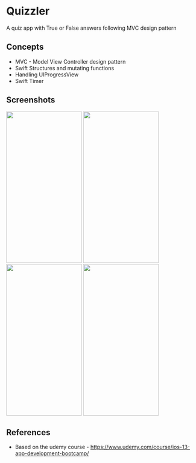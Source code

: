 # Quizzler
A quiz app with True or False answers following MVC design pattern

## Concepts

* MVC - Model View Controller design pattern
* Swift Structures and mutating functions
* Handling UIProgressView
* Swift Timer

## Screenshots

<p float="left">
  <img src="https://user-images.githubusercontent.com/53428109/213843273-36e89cd7-4038-42dd-8b95-5b6d7d7f4981.png" data-canonical-src="https://user-images.githubusercontent.com/53428109/213843273-36e89cd7-4038-42dd-8b95-5b6d7d7f4981.png" width="200" height="400" />
  <img src="https://user-images.githubusercontent.com/53428109/213843274-5174028b-968a-4b68-ad6f-83ea4436ffdd.png" data-canonical-src="https://user-images.githubusercontent.com/53428109/213843274-5174028b-968a-4b68-ad6f-83ea4436ffdd.png" width="200" height="400" />
  <img src="https://user-images.githubusercontent.com/53428109/213843275-93db6e12-31c2-4ed2-807e-a3b675726925.png" data-canonical-src="https://user-images.githubusercontent.com/53428109/213843275-93db6e12-31c2-4ed2-807e-a3b675726925.png" width="200" height="400" />
  <img src="https://user-images.githubusercontent.com/53428109/213843276-7850ada0-01d6-47b5-8aba-30efc86c392e.png" data-canonical-src="https://user-images.githubusercontent.com/53428109/213843276-7850ada0-01d6-47b5-8aba-30efc86c392e.png" width="200" height="400" />
</p>

## References
* Based on the udemy course - https://www.udemy.com/course/ios-13-app-development-bootcamp/
